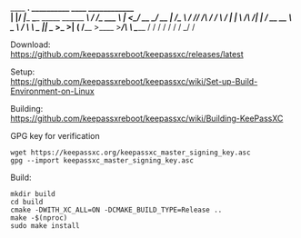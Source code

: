  ____  __.           __________                      ____  ____________  
|    |/ _|____   ____\______   \_____    ______ _____\   \/  /\_   ___ \ 
|      <_/ __ \_/ __ \|     ___/\__  \  /  ___//  ___/\     / /    \  \/ 
|    |  \  ___/\  ___/|    |     / __ \_\___ \ \___ \ /     \ \     \____
|____|__ \___  >\___  >____|    (____  /____  >____  >___/\  \ \______  /
        \/   \/     \/               \/     \/     \/      \_/        \/ 


Download:  
https://github.com/keepassxreboot/keepassxc/releases/latest

Setup:  
https://github.com/keepassxreboot/keepassxc/wiki/Set-up-Build-Environment-on-Linux

Building:  
https://github.com/keepassxreboot/keepassxc/wiki/Building-KeePassXC

GPG key for verification
```
wget https://keepassxc.org/keepassxc_master_signing_key.asc
gpg --import keepassxc_master_signing_key.asc
```

Build:
```
mkdir build
cd build
cmake -DWITH_XC_ALL=ON -DCMAKE_BUILD_TYPE=Release ..
make -$(nproc)
sudo make install
```

